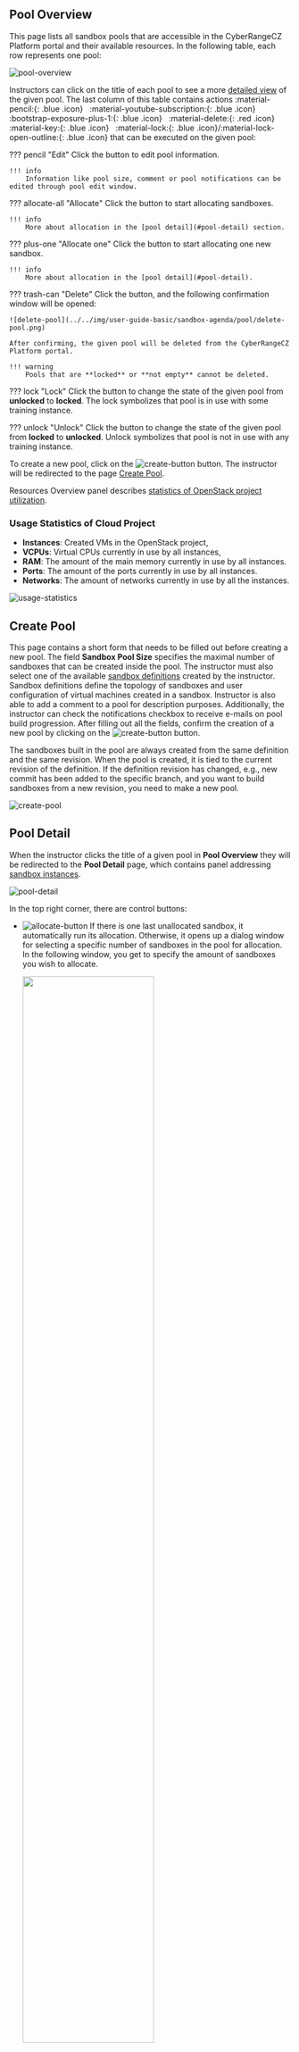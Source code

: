 ## Pool Overview

This page lists all sandbox pools that are accessible in the CyberRangeCZ Platform portal and their available resources. In the following table, each row represents one pool:

![pool-overview](../../img/user-guide-basic/sandbox-agenda/pool/pool-overview.png)

Instructors can click on the title of each pool to see a more [detailed view](#pool-detail) of the given pool. The last column of this table contains actions :material-pencil:{: .blue .icon} &nbsp; :material-youtube-subscription:{: .blue .icon} &nbsp; :bootstrap-exposure-plus-1:{: .blue .icon} &nbsp; :material-delete:{: .red .icon} &nbsp; :material-key:{: .blue .icon} &nbsp; :material-lock:{: .blue .icon}/:material-lock-open-outline:{: .blue .icon} that can be executed on the given pool:


??? pencil "Edit"
    Click the button to edit pool information.

    !!! info
        Information like pool size, comment or pool notifications can be edited through pool edit window.

??? allocate-all "Allocate"
    Click the button to start allocating sandboxes.

    !!! info
        More about allocation in the [pool detail](#pool-detail) section.

??? plus-one "Allocate one"
    Click the button to start allocating one new sandbox.

    !!! info
        More about allocation in the [pool detail](#pool-detail).

??? trash-can "Delete"
    Click the button, and the following confirmation window will be opened:

    ![delete-pool](../../img/user-guide-basic/sandbox-agenda/pool/delete-pool.png)

    After confirming, the given pool will be deleted from the CyberRangeCZ Platform portal.

    !!! warning
        Pools that are **locked** or **not empty** cannot be deleted.

??? lock "Lock"
    Click the button to change the state of the given pool from **unlocked** to **locked**. The lock symbolizes that pool is in use with some training instance.

??? unlock "Unlock"
    Click the button to change the state of the given pool from **locked** to **unlocked**. Unlock symbolizes that pool is not in use with any training instance.

 To create a new pool, click on the ![create-button](../../img/buttons/create-button.png) button. The instructor will be redirected to the page [Create Pool](#create-pool).

Resources Overview panel describes [statistics of OpenStack project utilization](#1-usage-statistics-of-cloud-server).

### Usage Statistics of Cloud Project
* **Instances**: Created VMs in the OpenStack project,
* **VCPUs**: Virtual CPUs currently in use by all instances,
* **RAM**: The amount of the main memory currently in use by all instances.
* **Ports**: The amount of the ports currently in use by all instances.
* **Networks**: The amount of networks currently in use by all the instances.

![usage-statistics](../../img/user-guide-basic/sandbox-agenda/resources/usage-stats.png)

## Create Pool
This page contains a short form that needs to be filled out before creating a new pool. The field **Sandbox Pool Size** specifies the maximal number of sandboxes that can be created inside the pool. The instructor must also select one of the available [sandbox definitions](./sandbox-definition.md) created by the instructor. Sandbox definitions define the topology of sandboxes and user configuration of virtual machines created in a sandbox. Instructor is also able to add a comment to a pool for description purposes. Additionally, the instructor can check the notifications checkbox to receive e-mails on pool build progression. After filling out all the fields, confirm the creation of a new pool by clicking on the ![create-button](../../img/buttons/create-button.png) button.

The sandboxes built in the pool are always created from the same definition and the same revision. When the pool is created, it is tied to the current revision of the definition. If the definition revision has changed, e.g., new commit has been added to the specific branch, and you want to build sandboxes from a new revision, you need to make a new pool.

![create-pool](../../img/user-guide-basic/sandbox-agenda/pool/create-pool.png)

## Pool Detail
When the instructor clicks the title of a given pool in **Pool Overview** they will be redirected to the **Pool Detail** page, which contains panel addressing [sandbox instances](#sandbox-instances).

![pool-detail](../../img/user-guide-basic/sandbox-agenda/pool/pool-detail.png)

In the top right corner, there are control buttons:

 * ![allocate-button](../../img/buttons/allocate-some-button.png) If there is one last unallocated sandbox, it automatically run its allocation. Otherwise, it opens up a dialog window for selecting a specific number of sandboxes in the pool for allocation.
    <br/>In the following window, you get to specify the amount of sandboxes you wish to allocate.

    <img src="../../../img/user-guide-basic/sandbox-agenda/pool/allocation-dialog.png" style="width:70%;">

    After choosing the desired amount either by typing in the field or setting the value with the slider, confirm your choice by clicking **Allocate**.



 * ![delete-dropdown-button](../../img/buttons/delete-dropdown-button.png) drops down following choices for deleting sandboxes:

    * ![delete-all-button](../../img/buttons/delete-all-button.png) **Delete All** - force delete all sandbox instances.
    * ![delete-failed-button](../../img/buttons/delete-failed-button.png) **Delete Failed** - delete sandboxes with failed stage.
    * ![delete-unlocked-button](../../img/buttons/delete-unlocked-button.png) **Delete Unlocked** - delete all unlocked sandbox instances.

### Sandbox Instances

The instructor can see all the allocated sandboxes in the **Sandbox Instances** table. The last column of this table contains actions :material-delete:{: .red .icon} &nbsp; :bootstrap-topology:{: .blue .icon} &nbsp; :material-key:{: .blue .icon} &nbsp; :material-lock:{: .blue .icon}/:material-lock-open-outline:{: .blue .icon} that can be executed on the given sandbox:

??? trash-can "Delete"
    Click the button, and the following confirmation window will be opened:

    ![delete-sb](../../img/user-guide-basic/sandbox-agenda/pool/delete-sandbox.png)

    After the confirmation, a new cleanup request for a given sandbox instance will be created.

    !!! info
        Only unlocked sandboxes can be deleted.

??? topology "Display topology"
    Click the button to redirect to the page with the virtual network topology of the given sandbox.

    ![sandbox-topology](../../img/user-guide-basic/sandbox-agenda/pool/sandbox-topology.png)

??? key "Get SSH Config"
    Click the button to display a pop-up window to download the ZIP archive. The archive contains configuration with the **User** SSH access to a respective sandbox. More about SSH access can be found [here](../../user-guide-advanced/sandboxes/sandbox-access.md).

??? lock "Lock"
    Click the button to change the state of the sandbox instance from **unlocked** to **locked**. Lock symbolizes that the sandbox instance is connected to a training run.

??? unlock "Unlock"
    Click the button to change the state of the sandbox instance from **locked** to **unlocked**. Unlock symbolizes that the sandbox instance can be connected to a training run.

Allocation itself consists of **three** stages (allocation of a sandbox in the cloud, sandbox networking, sandbox provisioning). Each stage can be in one of the following states:

* **In Queue** :material-pause-circle-outline:{: .in-queue-stage-color .icon}: Stage is waiting to start.
* **Running** :material-circle-slice-7:{: .running-stage-color .icon}: Stage in progress.
* **Finished** :material-check-circle-outline:{: .green .icon}:  Stage was successfully executed.
* **Failed** :material-close-circle-outline:{: .red .icon}: An error occurred during the stage execution.

!!! info "Retry stage"
    If one of the stages fails, you can restart the failed stage by clicking on the retry icon :bootstrap-cached-circle:{ .icon } which appears next to the stages. Keep in mind that as of now only the second and third stage can be restarted.

Stage details of the sandbox are available by clicking on **sandbox name**. To see details of stage execution, click the **Stage detail** button of the given stage. In case that stage fails, the error message should be available there.

![allocation-request-stages](../../img/user-guide-basic/sandbox-agenda/pool/allocation-request-stages.png)
